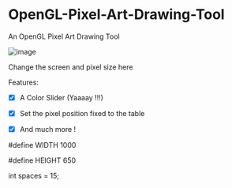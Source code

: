 # OpenGL-Pixel-Art-Drawing-Tool
An OpenGL Pixel Art Drawing Tool


![image](https://github.com/Haj4li/OpenGL-Pixel-Art-Drawing-Tool/assets/48994331/380ed45c-6d8d-4710-bc9c-2872c76a58cd)


Change the screen and pixel size here 

Features:
- [X] A Color Slider (Yaaaay !!!)
- [X] Set the pixel position fixed to the table
- [X] And much more !  


#define WIDTH 1000

#define HEIGHT 650

int spaces = 15;


